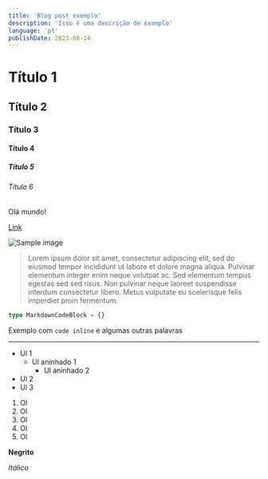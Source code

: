 ```yaml
---
title: 'Blog post exemplo'
description: 'Isso é uma descrição de exemplo'
language: 'pt'
publishDate: 2023-08-14
---
```


# Título 1

## Título 2

### Título 3

#### Título 4

##### Título 5

###### Título 6

Olá mundo!

[Link](/)

![Sample image](https://images.unsplash.com/photo-1566837945700-30057527ade0?ixlib=rb-4.0.3&ixid=M3wxMjA3fDB8MHxwaG90by1wYWdlfHx8fGVufDB8fHx8fA%3D%3D&auto=format&fit=crop&w=1470&q=80)

> Lorem ipsum dolor sit amet, consectetur adipiscing elit, sed do eiusmod tempor incididunt ut labore et dolore magna aliqua. Pulvinar elementum integer enim neque volutpat ac. Sed elementum tempus egestas sed sed risus. Non pulvinar neque laoreet suspendisse interdum consectetur libero. Metus vulputate eu scelerisque felis imperdiet proin fermentum.

```ts
type MarkdownCodeBlock = {}
```

Exemplo com `code inline` e algumas outras palavras

---

- Ul 1
  - Ul aninhado 1
    - Ul aninhado 2
- Ul 2
- Ul 3

1. Ol
2. Ol
3. Ol
4. Ol
5. Ol

**Negrito**

_Itálico_
